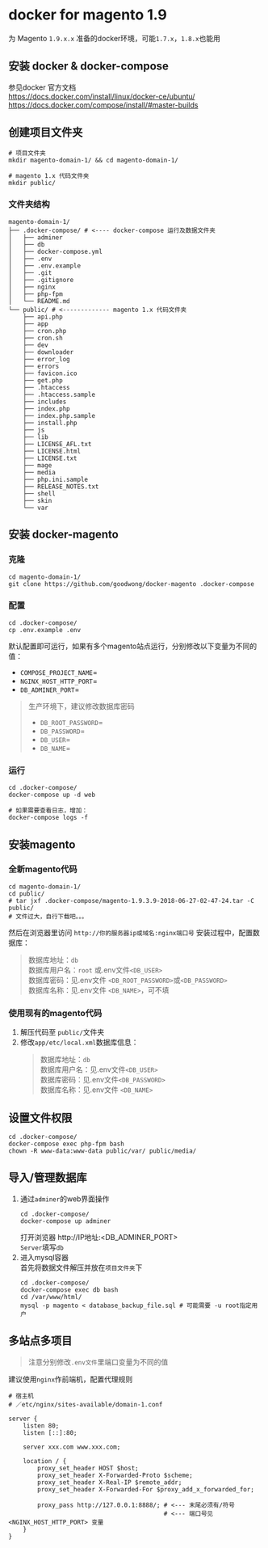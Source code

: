 
# docker for magento 1.9
为 Magento `1.9.x.x` 准备的docker环境，可能`1.7.x`，`1.8.x`也能用



## 安装 docker & docker-compose
参见docker 官方文档  
https://docs.docker.com/install/linux/docker-ce/ubuntu/  
https://docs.docker.com/compose/install/#master-builds  



## 创建项目文件夹
```shell
# 项目文件夹
mkdir magento-domain-1/ && cd magento-domain-1/

# magento 1.x 代码文件夹
mkdir public/
```

### 文件夹结构
```
magento-domain-1/
├── .docker-compose/ # <---- docker-compose 运行及数据文件夹
│   ├── adminer
│   ├── db
│   ├── docker-compose.yml
│   ├── .env
│   ├── .env.example
│   ├── .git
│   ├── .gitignore
│   ├── nginx
│   ├── php-fpm
│   └── README.md
└── public/ # <------------- magento 1.x 代码文件夹
    ├── api.php
    ├── app
    ├── cron.php
    ├── cron.sh
    ├── dev
    ├── downloader
    ├── error_log
    ├── errors
    ├── favicon.ico
    ├── get.php
    ├── .htaccess
    ├── .htaccess.sample
    ├── includes
    ├── index.php
    ├── index.php.sample
    ├── install.php
    ├── js
    ├── lib
    ├── LICENSE_AFL.txt
    ├── LICENSE.html
    ├── LICENSE.txt
    ├── mage
    ├── media
    ├── php.ini.sample
    ├── RELEASE_NOTES.txt
    ├── shell
    ├── skin
    └── var
```


## 安装 docker-magento

### 克隆
```shell
cd magento-domain-1/
git clone https://github.com/goodwong/docker-magento .docker-compose
```

### 配置
```shell
cd .docker-compose/
cp .env.example .env
```
默认配置即可运行，如果有多个magento站点运行，分别修改以下变量为不同的值：
- `COMPOSE_PROJECT_NAME`=  
- `NGINX_HOST_HTTP_PORT`=  
- `DB_ADMINER_PORT`=  

> 生产环境下，建议修改数据库密码  
> - `DB_ROOT_PASSWORD`=  
> - `DB_PASSWORD`=  
> - `DB_USER`=  
> - `DB_NAME`=  

### 运行
```shell
cd .docker-compose/
docker-compose up -d web

# 如果需要查看日志，增加：
docker-compose logs -f
```



## 安装magento

### 全新magento代码
```shell
cd magento-domain-1/
cd public/
# tar jxf .docker-compose/magento-1.9.3.9-2018-06-27-02-47-24.tar -C public/
# 文件过大，自行下载吧。。。
```
然后在浏览器里访问 `http://你的服务器ip或域名:nginx端口号`
安装过程中，配置数据库： 
> 数据库地址：`db`  
> 数据库用户名：`root` 或.env文件`<DB_USER>`  
> 数据库密码：见.env文件 `<DB_ROOT_PASSWORD>`或`<DB_PASSWORD>`  
> 数据库名称：见.env文件 `<DB_NAME>`，可不填  

### 使用现有的magento代码
1. 解压代码至 `public/`文件夹
2. 修改`app/etc/local.xml`数据库信息：
    > 数据库地址：`db`  
    > 数据库用户名：见.env文件`<DB_USER>`  
    > 数据库密码：见.env文件`<DB_PASSWORD>`  
    > 数据库名称：见.env文件 `<DB_NAME>`  

## 设置文件权限
```shell
cd .docker-compose/
docker-compose exec php-fpm bash
chown -R www-data:www-data public/var/ public/media/
```

## 导入/管理数据库
1. 通过`adminer`的web界面操作
    ```shell
    cd .docker-compose/
    docker-compose up adminer
    ```
    打开浏览器 http://IP地址:<DB_ADMINER_PORT>  
    `Server`填写`db`  
2. 进入mysql容器  
    首先将数据文件解压并放在`项目文件夹`下
    ```shell
    cd .docker-compose/
    docker-compose exec db bash
    cd /var/www/html/
    mysql -p magento < database_backup_file.sql # 可能需要 -u root指定用户
    ```

## 多站点多项目
> 注意分别修改`.env文件`里端口变量为不同的值  

建议使用`nginx`作前端机，配置代理规则
```nginx
# 宿主机
# ／etc/nginx/sites-available/domain-1.conf

server {
    listen 80;
    listen [::]:80;

    server xxx.com www.xxx.com;

    location / {
        proxy_set_header HOST $host;
        proxy_set_header X-Forwarded-Proto $scheme;
        proxy_set_header X-Real-IP $remote_addr;
        proxy_set_header X-Forwarded-For $proxy_add_x_forwarded_for;

        proxy_pass http://127.0.0.1:8888/; # <--- 末尾必须有/符号
                                           # <--- 端口号见<NGINX_HOST_HTTP_PORT> 变量
    }
}
```
